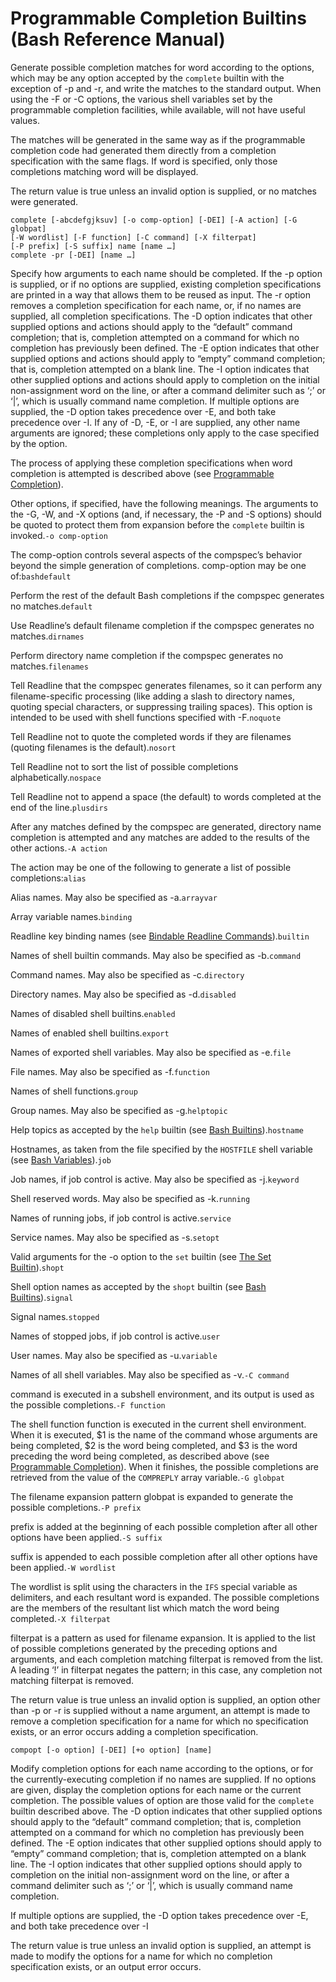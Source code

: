 # Programmable Completion Builtins \(Bash Reference Manual\)

Generate possible completion matches for word according to the options, which may be any option accepted by the `complete` builtin with the exception of -p and -r, and write the matches to the standard output. When using the -F or -C options, the various shell variables set by the programmable completion facilities, while available, will not have useful values.

The matches will be generated in the same way as if the programmable completion code had generated them directly from a completion specification with the same flags. If word is specified, only those completions matching word will be displayed.

The return value is true unless an invalid option is supplied, or no matches were generated.

```text
complete [-abcdefgjksuv] [-o comp-option] [-DEI] [-A action] [-G globpat]
[-W wordlist] [-F function] [-C command] [-X filterpat]
[-P prefix] [-S suffix] name [name …]
complete -pr [-DEI] [name …]
```

Specify how arguments to each name should be completed. If the -p option is supplied, or if no options are supplied, existing completion specifications are printed in a way that allows them to be reused as input. The -r option removes a completion specification for each name, or, if no names are supplied, all completion specifications. The -D option indicates that other supplied options and actions should apply to the “default” command completion; that is, completion attempted on a command for which no completion has previously been defined. The -E option indicates that other supplied options and actions should apply to “empty” command completion; that is, completion attempted on a blank line. The -I option indicates that other supplied options and actions should apply to completion on the initial non-assignment word on the line, or after a command delimiter such as ‘;’ or ‘\|’, which is usually command name completion. If multiple options are supplied, the -D option takes precedence over -E, and both take precedence over -I. If any of -D, -E, or -I are supplied, any other name arguments are ignored; these completions only apply to the case specified by the option.

The process of applying these completion specifications when word completion is attempted is described above \(see [Programmable Completion](programmable-completion-bash-reference-manual.md#Programmable-Completion)\).

Other options, if specified, have the following meanings. The arguments to the -G, -W, and -X options \(and, if necessary, the -P and -S options\) should be quoted to protect them from expansion before the `complete` builtin is invoked.`-o comp-option`

The comp-option controls several aspects of the compspec’s behavior beyond the simple generation of completions. comp-option may be one of:`bashdefault`

Perform the rest of the default Bash completions if the compspec generates no matches.`default`

Use Readline’s default filename completion if the compspec generates no matches.`dirnames`

Perform directory name completion if the compspec generates no matches.`filenames`

Tell Readline that the compspec generates filenames, so it can perform any filename-specific processing \(like adding a slash to directory names, quoting special characters, or suppressing trailing spaces\). This option is intended to be used with shell functions specified with -F.`noquote`

Tell Readline not to quote the completed words if they are filenames \(quoting filenames is the default\).`nosort`

Tell Readline not to sort the list of possible completions alphabetically.`nospace`

Tell Readline not to append a space \(the default\) to words completed at the end of the line.`plusdirs`

After any matches defined by the compspec are generated, directory name completion is attempted and any matches are added to the results of the other actions.`-A action`

The action may be one of the following to generate a list of possible completions:`alias`

Alias names. May also be specified as -a.`arrayvar`

Array variable names.`binding`

Readline key binding names \(see [Bindable Readline Commands](bindable-readline-commands-bash-reference-manual.md#Bindable-Readline-Commands)\).`builtin`

Names of shell builtin commands. May also be specified as -b.`command`

Command names. May also be specified as -c.`directory`

Directory names. May also be specified as -d.`disabled`

Names of disabled shell builtins.`enabled`

Names of enabled shell builtins.`export`

Names of exported shell variables. May also be specified as -e.`file`

File names. May also be specified as -f.`function`

Names of shell functions.`group`

Group names. May also be specified as -g.`helptopic`

Help topics as accepted by the `help` builtin \(see [Bash Builtins](bash-builtins-bash-reference-manual.md#Bash-Builtins)\).`hostname`

Hostnames, as taken from the file specified by the `HOSTFILE` shell variable \(see [Bash Variables](bash-variables-bash-reference-manual.md#Bash-Variables)\).`job`

Job names, if job control is active. May also be specified as -j.`keyword`

Shell reserved words. May also be specified as -k.`running`

Names of running jobs, if job control is active.`service`

Service names. May also be specified as -s.`setopt`

Valid arguments for the -o option to the `set` builtin \(see [The Set Builtin](the-set-builtin-bash-reference-manual.md#The-Set-Builtin)\).`shopt`

Shell option names as accepted by the `shopt` builtin \(see [Bash Builtins](bash-builtins-bash-reference-manual.md#Bash-Builtins)\).`signal`

Signal names.`stopped`

Names of stopped jobs, if job control is active.`user`

User names. May also be specified as -u.`variable`

Names of all shell variables. May also be specified as -v.`-C command`

command is executed in a subshell environment, and its output is used as the possible completions.`-F function`

The shell function function is executed in the current shell environment. When it is executed, $1 is the name of the command whose arguments are being completed, $2 is the word being completed, and $3 is the word preceding the word being completed, as described above \(see [Programmable Completion](programmable-completion-bash-reference-manual.md#Programmable-Completion)\). When it finishes, the possible completions are retrieved from the value of the `COMPREPLY` array variable.`-G globpat`

The filename expansion pattern globpat is expanded to generate the possible completions.`-P prefix`

prefix is added at the beginning of each possible completion after all other options have been applied.`-S suffix`

suffix is appended to each possible completion after all other options have been applied.`-W wordlist`

The wordlist is split using the characters in the `IFS` special variable as delimiters, and each resultant word is expanded. The possible completions are the members of the resultant list which match the word being completed.`-X filterpat`

filterpat is a pattern as used for filename expansion. It is applied to the list of possible completions generated by the preceding options and arguments, and each completion matching filterpat is removed from the list. A leading ‘!’ in filterpat negates the pattern; in this case, any completion not matching filterpat is removed.

The return value is true unless an invalid option is supplied, an option other than -p or -r is supplied without a name argument, an attempt is made to remove a completion specification for a name for which no specification exists, or an error occurs adding a completion specification.

```text
compopt [-o option] [-DEI] [+o option] [name]
```

Modify completion options for each name according to the options, or for the currently-executing completion if no names are supplied. If no options are given, display the completion options for each name or the current completion. The possible values of option are those valid for the `complete` builtin described above. The -D option indicates that other supplied options should apply to the “default” command completion; that is, completion attempted on a command for which no completion has previously been defined. The -E option indicates that other supplied options should apply to “empty” command completion; that is, completion attempted on a blank line. The -I option indicates that other supplied options should apply to completion on the initial non-assignment word on the line, or after a command delimiter such as ‘;’ or ‘\|’, which is usually command name completion.

If multiple options are supplied, the -D option takes precedence over -E, and both take precedence over -I

The return value is true unless an invalid option is supplied, an attempt is made to modify the options for a name for which no completion specification exists, or an output error occurs.

